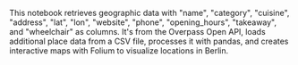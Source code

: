 This notebook retrieves geographic data with "name", "category", "cuisine", "address", "lat", "lon", "website", "phone", "opening_hours", "takeaway", and "wheelchair" as columns. It's from the Overpass Open API, loads additional place data from a CSV file, processes it with pandas, and creates interactive maps with Folium to visualize locations in Berlin.
